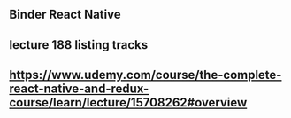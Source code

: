 ## Binder React Native

## lecture 188 listing tracks

## https://www.udemy.com/course/the-complete-react-native-and-redux-course/learn/lecture/15708262#overview
